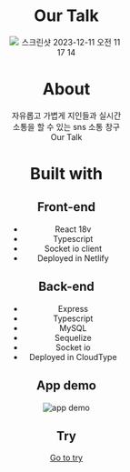 <div style="width:200px; margin:0 auto; text-align:center;">

# Our Talk

![스크린샷 2023-12-11 오전 11 17 14](https://github.com/seoulsaram/sns-toy/assets/70192334/c38d3ddd-64ce-4504-8d40-0de372b6c5ee)

# About

자유롭고 가볍게 지인들과 실시간 소통을 할 수 있는 sns 소통 창구 Our Talk

# Built with

## Front-end

- React 18v
- Typescript
- Socket io client
- Deployed in Netlify

## Back-end

- Express
- Typescript
- MySQL
- Sequelize
- Socket io
- Deployed in CloudType

## App demo
![app demo](https://github.com/seoulsaram/sns-toy/assets/70192334/275ca4af-d313-446a-bfab-820503e2399f)


## Try

[Go to try](https://my-sns.netlify.app/info)

</div>

